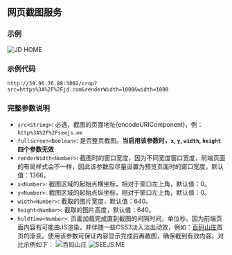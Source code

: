 ## 网页截图服务

### 示例

![JD HOME](http://39.96.76.88:3002/crop?src=https%3A%2F%2Fjd.com&renderWidth=1000&width=1000&height=400)

### 示例代码

```
http://39.96.76.88:3002/crop?src=https%3A%2F%2Fjd.com&renderWidth=1000&width=1000
```

### 完整参数说明

* `src<String>`: 必选，截图的页面地址(encodeURIComponent)，例：`http%3A%2F%2Fseejs.me`
* `fullscreen<Boolean>`: 是否整页截图。**当启用该参数时，`x`, `y`, `width`, `height`四个参数无效**
* `renderWidth<Number>`: 截图时的窗口宽度，因为不同宽度窗口宽度，前端页面的布局样式会不一样，因此该参数应尽量设置为预览页面时的窗口宽度，默认值：1366。
* `x<Number>`: 截图区域的起始点横坐标，相对于窗口左上角，默认值：0。
* `y<Number>`: 截图区域的起始点纵坐标，相对于窗口左上角，默认值：0。
* `width<Number>`: 截取的图片宽度，默认值：640。
* `height<Number>`: 截取的图片高度，默认值：640。
* `holdTime<Number>`: 页面加载完成直到截图的间隔时间，单位秒。因为前端页面内容有可能由JS渲染，并伴随一些CSS3淡入淡出动效，例如：[百码山庄](http://seejs.me)首页的渐变。使用该参数可保证内容显示完成后再截图，确保截到有效内容。对比示例如下：
    ![百码山庄](http://39.96.76.88:3002/crop?src=http%3A%2F%2Fseejs.me&renderWidth=320&width=320&height=200) ![SEEJS.ME](http://39.96.76.88:3002/crop?src=http%3A%2F%2Fseejs.me&renderWidth=320&width=320&height=200&holdTime=2)
